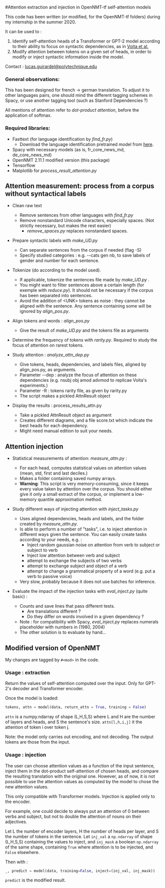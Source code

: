 #Attention extraction and injection in OpenNMT-tf self-attention models

This code has been written (or modified, for the OpenNMT-tf folders) during my internship in the summer 2020.

It can be used to :
1. Identify self-attention heads of a Transformer or GPT-2 model according to their ability to focus on syntactic dependencies,
as in  [Voita et al.](https://arxiv.org/pdf/1905.09418.pdf)
2. Modify attention between tokens on a given set of heads, in order to modify or inject syntactic information inside
 the model.


Contact : [lucas.guirardel@polytechnique.edu](mailto:lucas.guirardel@polytechnique.edu)

### General observations:

This has been designed for french -> german translation.
To adjust it to other languages pairs, one should mind the different tagging schemes in Spacy, or use another tagging 
tool (such as Stanford Dependencies ?)

All mentions of attention refer to _dot-product attention_, before the application of softmax.

### Required libraries:

- Fasttext (for language identification by _find_fr.py_)
    - Download the language identification pretrained model from 
    [here](https://fasttext.cc/docs/en/language-identification.html).  
- Spacy with necessary models (as is, fr_core_news_md, de_core_news_md) 
- OpenNMT 2.11.1 modified version (this package) 
- Tensorflow 
- Matplotlib for _process_result_attention.py_ 

## Attention measurement: process from a corpus without syntactical labels

- Clean raw text
    - Remove sentences from other languages with _find_fr.py_
    - Remove nonstandard Unicode characters, especially spaces. (Not strictly necessary, but makes the rest easier)
        - _remove_spaces.py_ replaces nonstandard spaces.

- Prepare syntactic labels with _make_UD.py_
    - Can separate sentences from the corpus if needed (flag -S)
    - Specify studied categories : e.g. --cats gen nb, to save labels of gender and number for each sentence. 

- Tokenize (do according to the model used).
    - If applicable, tokenize the sentences file made by _make_UD.py_ .
    - You might want to filter sentences above a certain length (for exemple with _reduce.py_).
     It should not be necessary if the corpus has been separated into sentences.
    - Avoid the addition of \<UNK\> tokens as noise : they cannot be aligned with the sentence.
    Any sentence containing some will be ignored by _align_pos.py_. 
     
- Align tokens and words : _align_pos.py_
    - Give the result of _make_UD.py_ and the tokens file as arguments
 
- Determine the frequency of tokens with _rarity.py_. 
Required to study the focus of attention on rarest tokens.

- Study attention : _analyze_attn_dep.py_
    - Give tokens, heads, dependencies, and labels files, aligned by align_pos.py, as arguments.
    - Parameter --dep : analyze the focus of attention on these dependencies 
    (e.g. nsubj obj amod advmod to replicae Voita's experiments.)
    - Parameter -R : tokens rarity file, as given by rarity.py
    - The script makes a pickled AttnResult object

- Display the results : process_results_attn.py
    - Take a pickled AttnResult object as argument
    - Creates different diagrams, and a file score.txt which indicate the best heads for each dependency.
    - Might need manual edition to suit your needs. 

 
## Attention injection

- Statistical measurements of attention: _measure_attn.py_ :
    - For each head, computes statistical values on attention values (mean, std, first and last deciles.)
    - Makes a folder containing saved numpy arrays.
    - **Warning**: This script is very memory-consuming, since it keeps every value taken by attention over the corpus.
    You should either give it only a small extract of the corpus, or implement a low-memory quantile approximation method.

- Study different ways of injecting attention with _inject_tasks.py_
    - Uses aligned dependencies, heads and labels, and the folder created by _measure_attn.py_.
    - Is able to perform a number of "tasks", i.e. to inject attention in different ways given the sentence.
    You can easily create tasks according to your needs, e.g. :
        - Inject random gaussian noise on attention from verb to subject or subject to verb
        - Inject low attention between verb and subject
        - attempt to exchange the subjects of two verbs 
        - attempt to exchange subject and object of a verb
        - attempt to change a grammatical property of a word (e.g. put a verb to passive voice)
    - Very slow, probably because it does not use batches for inference.

- Evaluate the impact of the injection tasks with _eval_inject.py_ (quite basic) : 
    - Counts and save lines that pass different tests.
        - Are translations different ?
        - Do they differ on words involved in a given dependency ?
    - Note : for compatibility with Spacy, _eval_inject.py_ replaces numerals placeholder with numbers in (1980, 2004)
    - The other solution is to evaluate by hand...

## Modified version of OpenNMT

My changes are tagged by `#<mod>` in the code.

### Usage : extraction
Return the values of self-attention computed over the input.
Only for GPT-2's decoder and Transformer encoder.

Once the model is loaded:
```python 
tokens, attn = model(data, return_attn = True, training = False)
```
`attn` is a numpy.ndarray of shape (L,H,S,S) where L and H are the number of layers and heads, and S the sentence's size.
 `attn[l,h,i,j]` it the attention of token i over token j.
 
 Note: the model only carries out encoding, and not decoding. The output tokens are those from the input.

### Usage : injection
The user can choose attention values as a function of the input sentence, inject them in the dot-product self-attention of 
chosen heads, and compare the resulting translation with the original one. 
However, as of now, it is not possible to use the attention values as computed by the model to chose the new attention values.

This only compatible with Transformer models. Injection is applied only to the encoder.

For example, one could decide to always put an attention of 0 between verbs and subject, but not to double the attention
of nouns on their adjectives.

Let L the number of encoder layers, H the number of heads per layer, and S the number of tokens in the sentence.
Let `inj_val` a `np.ndarray` of shape (L,H,S,S) containing the values to inject, and
`inj_mask` a boolean `np.ndarray` of the same shape, 
containing `True` where attention is to be injected, and `False` elsewhere.

Then with :
```python
_, predict = model(data, training=False, inject=(inj_val, inj_mask))
```
`predict` is the modified result. 

